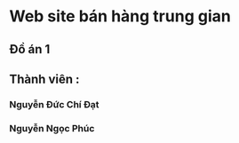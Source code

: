 # Web site bán hàng trung gian
## Đồ án 1
## Thành viên :
### Nguyễn Đức Chí Đạt
### Nguyễn Ngọc Phúc
